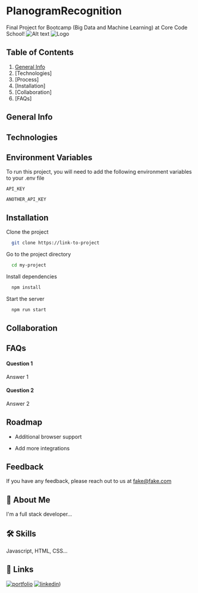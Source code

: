 # PlanogramRecognition
Final Project for Bootcamp (Big Data and Machine Learning) at Core Code School!
![Alt text](/backend/data_readme/Planograma.jpg)
![Logo](https://dev-to-uploads.s3.amazonaws.com/uploads/articles/th5xamgrr6se0x5ro4g6.png)

## Table of Contents
1. [General Info](#general-info)
3. [Technologies]
4. [Process]
5. [Installation]
6. [Collaboration]
7. [FAQs]

## General Info

## Technologies

## Environment Variables

To run this project, you will need to add the following environment variables to your .env file

`API_KEY`

`ANOTHER_API_KEY`

## Installation
Clone the project

```bash
  git clone https://link-to-project
```

Go to the project directory

```bash
  cd my-project
```

Install dependencies

```bash
  npm install
```

Start the server

```bash
  npm run start
```

## Collaboration

## FAQs
#### Question 1

Answer 1

#### Question 2

Answer 2

## Roadmap

- Additional browser support

- Add more integrations

## Feedback

If you have any feedback, please reach out to us at fake@fake.com

## 🚀 About Me
I'm a full stack developer...

## 🛠 Skills
Javascript, HTML, CSS...

## 🔗 Links
[![portfolio](https://img.shields.io/badge/my_portfolio-000?style=for-the-badge&logo=ko-fi&logoColor=white)](https://github.com/VictorBlay?tab=repositories)
[![linkedin](https://img.shields.io/badge/linkedin-0A66C2?style=for-the-badge&logo=linkedin&logoColor=white)](https://www.linkedin.com/in/víctor-blay-garcía-4bb048b1/))
